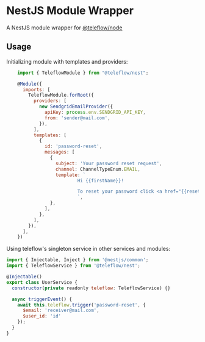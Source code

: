 # NestJS Module Wrapper

A NestJS module wrapper for [@teleflow/node](https://github.com/khulnasoft/teleflow)

## Usage

Initializing module with templates and providers:
```javascript
    import { TeleflowModule } from "@teleflow/nest";

    @Module({
      imports: [
        TeleflowModule.forRoot({
          providers: [
            new SendgridEmailProvider({
              apiKey: process.env.SENDGRID_API_KEY,
              from: 'sender@mail.com',
            }),
          ],
          templates: [
            {
              id: 'password-reset',
              messages: [
                {
                  subject: 'Your password reset request',
                  channel: ChannelTypeEnum.EMAIL,
                  template: `
                          Hi {{firstName}}!

                          To reset your password click <a href="{{resetLink}}">here.</a>
                          `,
                },
              ],
            },
          ],
        }),
      ],
    })
```

Using teleflow's singleton service in other services and modules:

```javascript
import { Injectable, Inject } from '@nestjs/common';
import { TeleflowService } from '@teleflow/nest';

@Injectable()
export class UserService {
  constructor(private readonly teleflow: TeleflowService) {}

  async triggerEvent() {
    await this.teleflow.trigger('password-reset', {
      $email: 'receiver@mail.com',
      $user_id: 'id'
    });
  }
}
```
